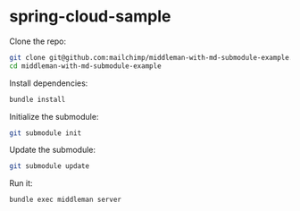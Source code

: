 # spring-cloud-sample

Clone the repo:
``` bash
git clone git@github.com:mailchimp/middleman-with-md-submodule-example.git
cd middleman-with-md-submodule-example
```

Install dependencies:
``` bash
bundle install
```

Initialize the submodule:
``` bash
git submodule init
```

Update the submodule:
``` bash
git submodule update
```

Run it:
``` bash
bundle exec middleman server
```
